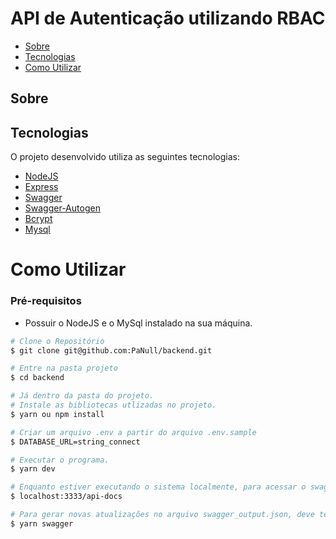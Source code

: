 # API de Autenticação utilizando RBAC

- [Sobre](#about)
- [Tecnologias](#tech)
- [Como Utilizar](#settings)

<a id="about"></a>
## Sobre

<a id="tech"></a>

## Tecnologias

O projeto desenvolvido utiliza as seguintes tecnologias:
- [NodeJS](https://nodejs.org/en/) 
- [Express](https://expressjs.com/)
- [Swagger](https://swagger.io/)
- [Swagger-Autogen](https://github.com/davibaltar/swagger-autogen/)
- [Bcrypt](https://github.com/kelektiv/node.bcrypt.js/)
- [Mysql](https://www.npmjs.com/package/mysql2)

<a id="settings"></a>

# Como Utilizar

### **Pré-requisitos**

  - Possuir o NodeJS e o MySql instalado na sua máquina.

```bash
# Clone o Repositório
$ git clone git@github.com:PaNull/backend.git
```

```bash
# Entre na pasta projeto
$ cd backend

```
```bash
# Já dentro da pasta do projeto.
# Instale as bibliotecas utlizadas no projeto.
$ yarn ou npm install
```
```bash
# Criar um arquivo .env a partir do arquivo .env.sample
$ DATABASE_URL=string_connect
```
```bash
# Executar o programa.
$ yarn dev
```
```bash
# Enquanto estiver executando o sistema localmente, para acessar o swagger, acesse a url.
$ localhost:3333/api-docs
```
```bash
# Para gerar novas atualizações no arquivo swagger_output.json, deve ter alterações nos endpoints inseridos no src/routes/index.js e execute o comando
$ yarn swagger
```